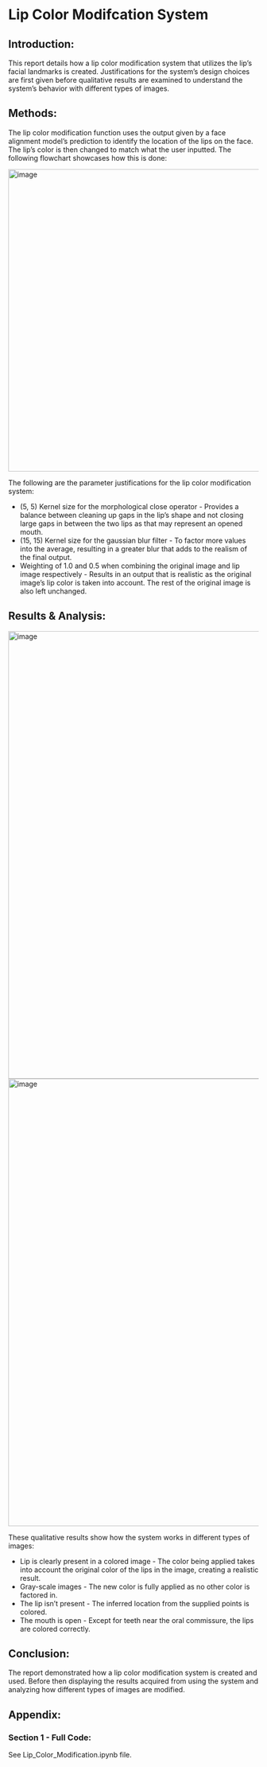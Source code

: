 # Lip Color Modifcation System
## Introduction:
This report details how a lip color modification system that utilizes the lip’s facial landmarks is created. Justifications for the system’s design choices are first given before qualitative results are examined to understand the system’s behavior with different types of images.

## Methods:
The lip color modification function uses the output given by a face alignment model’s prediction to identify the location of the lips on the face. The lip’s color is then changed to match what the user inputted. The following flowchart showcases how this is done:

<img width="608" alt="image" src="https://user-images.githubusercontent.com/84683922/184543255-081793a3-d565-4498-a4ff-b53a6f061d01.png">

The following are the parameter justifications for the lip color modification system:
* (5, 5) Kernel size for the morphological close operator - Provides a balance between cleaning up gaps in the lip’s shape and not closing large gaps in between the two lips as that may represent an opened mouth.
* (15, 15) Kernel size for the gaussian blur filter - To factor more values into the average, resulting in a greater blur that adds to the realism of the final output.
* Weighting of 1.0 and 0.5 when combining the original image and lip image respectively - Results in an output that is realistic as the original image’s lip color is taken into account. The rest of the original image is also left unchanged.

## Results & Analysis:

<img width="900" alt="image" src="https://user-images.githubusercontent.com/84683922/184543281-6491c6d8-865f-4eb3-8065-864f224783b4.png">

<img width="900" alt="image" src="https://user-images.githubusercontent.com/84683922/184543297-c0bc0ca9-8292-4e03-954d-0a23bf9e5a13.png">

These qualitative results show how the system works in different types of images:
* Lip is clearly present in a colored image - The color being applied takes into account the original color of the lips in the image, creating a realistic result. 
* Gray-scale images - The new color is fully applied as no other color is factored in. 
* The lip isn’t present - The inferred location from the supplied points is colored. 
* The mouth is open - Except for teeth near the oral commissure, the lips are colored correctly.

## Conclusion:
The report demonstrated how a lip color modification system is created and used. Before then displaying the results acquired from using the system and analyzing how different types of images are modified.

## Appendix:
### Section 1 - Full Code:
See Lip_Color_Modification.ipynb file.


